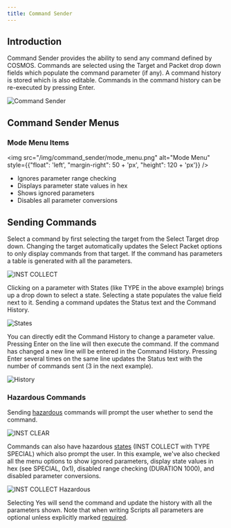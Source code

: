 ```yaml
---
title: Command Sender
---
```


## Introduction

Command Sender provides the ability to send any command defined by COSMOS. Commands are selected using the Target and Packet drop down fields which populate the command parameter (if any). A command history is stored which is also editable. Commands in the command history can be re-executed by pressing Enter.

![Command Sender](/img/command_sender/command_sender.png)

## Command Sender Menus

### Mode Menu Items

<!-- Image sized to match up with bullets -->

<img src="/img/command_sender/mode_menu.png"
alt="Mode Menu"
style={{"float": 'left', "margin-right": 50 + 'px', "height": 120 + 'px'}} />

- Ignores parameter range checking
- Displays parameter state values in hex
- Shows ignored parameters
- Disables all parameter conversions

## Sending Commands

Select a command by first selecting the target from the Select Target drop down. Changing the target automatically updates the Select Packet options to only display commands from that target. If the command has parameters a table is generated with all the parameters.

![INST COLLECT](/img/command_sender/inst_collect.png)

Clicking on a parameter with States (like TYPE in the above example) brings up a drop down to select a state. Selecting a state populates the value field next to it. Sending a command updates the Status text and the Command History.

![States](/img/command_sender/collect_states.png)

You can directly edit the Command History to change a parameter value. Pressing Enter on the line will then execute the command. If the command has changed a new line will be entered in the Command History. Pressing Enter several times on the same line updates the Status text with the number of commands sent (3 in the next example).

![History](/img/command_sender/history.png)

### Hazardous Commands

Sending [hazardous](../configuration/command.md#hazardous) commands will prompt the user whether to send the command.

![INST CLEAR](/img/command_sender/inst_clear.png)

Commands can also have hazardous [states](../configuration/command.md#state) (INST COLLECT with TYPE SPECIAL) which also prompt the user. In this example, we've also checked all the menu options to show ignored parameters, display state values in hex (see SPECIAL, 0x1), disabled range checking (DURATION 1000), and disabled parameter conversions.

![INST COLLECT Hazardous](/img/command_sender/inst_collect_hazardous.png)

Selecting Yes will send the command and update the history with all the parameters shown. Note that when writing Scripts all parameters are optional unless explicitly marked [required](../configuration/command.md#required).
